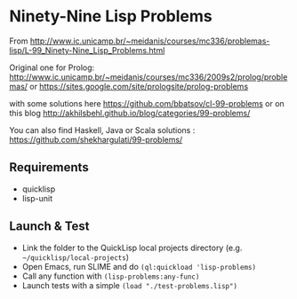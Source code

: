 # Ninety-Nine Lisp Problems

From
http://www.ic.unicamp.br/~meidanis/courses/mc336/problemas-lisp/L-99_Ninety-Nine_Lisp_Problems.html

Original one for Prolog:
http://www.ic.unicamp.br/~meidanis/courses/mc336/2009s2/prolog/problemas/ or https://sites.google.com/site/prologsite/prolog-problems

with some solutions here https://github.com/bbatsov/cl-99-problems or on this
blog http://akhilsbehl.github.io/blog/categories/99-problems/

You can also find Haskell, Java or Scala solutions : https://github.com/shekhargulati/99-problems/

## Requirements

* quicklisp
* lisp-unit

## Launch & Test

* Link the folder to the QuickLisp local projects directory
  (e.g. `~/quicklisp/local-projects`)
* Open Emacs, run SLIME and do `(ql:quickload 'lisp-problems)`
* Call any function with `(lisp-problems:any-func)`
* Launch tests with a simple `(load "./test-problems.lisp")`

